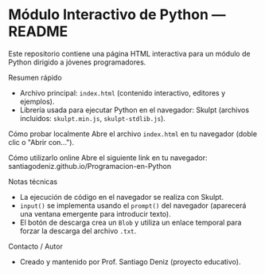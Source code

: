 # Módulo Interactivo de Python — README

Este repositorio contiene una página HTML interactiva para un módulo de Python dirigido a jóvenes programadores.

Resumen rápido
- Archivo principal: `index.html` (contenido interactivo, editores y ejemplos).
- Librería usada para ejecutar Python en el navegador: Skulpt (archivos incluidos: `skulpt.min.js`, `skulpt-stdlib.js`).

Cómo probar localmente
Abre el archivo `index.html` en tu navegador (doble clic o "Abrir con...").

Cómo utilizarlo online
Abre el siguiente link en tu navegador: santiagodeniz.github.io/Programacion-en-Python

Notas técnicas
- La ejecución de código en el navegador se realiza con Skulpt.
- `input()` se implementa usando el `prompt()` del navegador (aparecerá una ventana emergente para introducir texto).
- El botón de descarga crea un `Blob` y utiliza un enlace temporal para forzar la descarga del archivo `.txt`.

Contacto / Autor
- Creado y mantenido por Prof. Santiago Deniz (proyecto educativo).